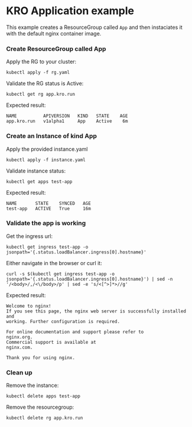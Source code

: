 # KRO Application example

This example creates a ResourceGroup called `App` and then instaciates it with
the default nginx container image.

### Create ResourceGroup called App

Apply the RG to your cluster:

```
kubectl apply -f rg.yaml
```

Validate the RG status is Active:

```
kubectl get rg app.kro.run
```

Expected result:

```
NAME          APIVERSION   KIND   STATE    AGE
app.kro.run   v1alpha1     App    Active    6m
```

### Create an Instance of kind App

Apply the provided instance.yaml

```
kubectl apply -f instance.yaml
```

Validate instance status:

```
kubectl get apps test-app
```

Expected result:

```
NAME       STATE    SYNCED   AGE
test-app   ACTIVE   True     16m
```

### Validate the app is working

Get the ingress url:

```
kubectl get ingress test-app -o jsonpath='{.status.loadBalancer.ingress[0].hostname}'
```

Either navigate in the browser or curl it:

```
curl -s $(kubectl get ingress test-app -o jsonpath='{.status.loadBalancer.ingress[0].hostname}') | sed -n '/<body>/,/<\/body>/p' | sed -e 's/<[^>]*>//g'
```

Expected result:

```
Welcome to nginx!
If you see this page, the nginx web server is successfully installed and
working. Further configuration is required.

For online documentation and support please refer to
nginx.org.
Commercial support is available at
nginx.com.

Thank you for using nginx.
```

### Clean up

Remove the instance:

```
kubectl delete apps test-app
```

Remove the resourcegroup:

```
kubectl delete rg app.kro.run
```
